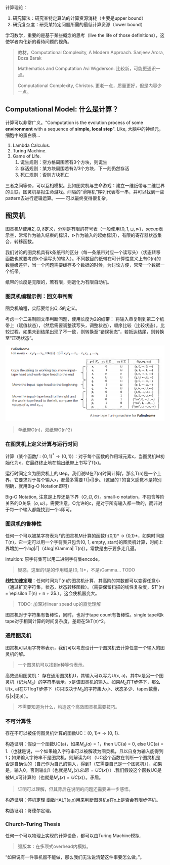 计算理论：
1. 研究算法：研究某特定算法的计算资源消耗（主要是upper bound）
2. 研究复杂度：研究某特定问题所需的最低计算资源（lower bound）

学习数学，重要的是基于某些概念的思考（live the life of those definitions），这使学者内化新的看待问题的视角。

> 教材，Computational Complexity, A Modern Approach. Sanjeev Arora, Boza Barak
> 
> Mathematics and Computation Avi Wigderson. 比较新，可能更通识一点。
> 
> Computational Complexity, Christos. 更老一点，质量更好，但是内容少一点。

## Computational Model: 什么是计算？

计算可以非常广义。"Computation is the evolution process of some **environment** with a sequence of **simple, local step**". Like, 大脑中的神经元，细胞中的蛋白质...

1. Lambda Calculus. 
2. Turing Machine.
3. Game of Life. 
   1. 诞生规则：空方格周围若有3个方块，则诞生
   2. 存活规则：某方块周围若有2/3个方块，下一刻仍然存活
   3. 死亡规则：否则方块死亡

三者之间等价，可以互相模拟。比如图灵机与生命游戏：建立一维纸带与二维世界的关联，图灵机摹拟生命游戏。间隔的“滑翔机”序列代表零一串，并可以找到一些pattern去进行逻辑运算。—— 可以最终变得很复杂。

## 图灵机

图灵机M使用$\Sigma, Q, \delta$定义，分别是有限的符号表（一般使用$\{0, 1, \sqcup, \rhd\}$，$sqcup$表示空，常常作为输入结束的标识，$\rhd$作为输入的起始标识），有限的寄存器状态集合，转移函数。

我们讨论的图灵机具有k条纸带的区分（每一条纸带对应一个读写头）（状态转移函数也就要考虑k个读写头的输入）。不同数目的纸带在可计算性意义上有O(n)的数量级差异，当一个问题需要缓存多个数据的时候，为讨论方便，常常一个数据一个纸带。

纸带的长度是无限的，若有限，则退化为有限自动机。

### 图灵机编程示例：回文串判断

图灵机编程，实际要给出$Q, \delta$的定义。

考虑一个二进制回文串判断问题，使用长度为2的纸带：
将输入串复制到第二个纸带上（赋值状态），（然后需要调整读写头，调整状态），顺序比较（比较状态）。比较过程，如果未到结尾出现了不一致，则转换至“错误状态”，若抵达结尾，则转换至“正确状态”。

![](./images/0x01_palind.png)

> 单纸带O(n)，双纸带O(n^2)

### 在图灵机上定义计算与运行时间

计算（某个函数$f: \{0, 1\}^* \rightarrow \{0, 1\}$）：对于每个函数的作用域元素x，当图灵机M初始化为x，它最终终止地在输出纸带上书写了f(x)。

运行时间定义为图灵机上的step。我们说M在$T(n)$时间计算$f$，那么T(n)是一个上界，它要求对于每个输入x，都最多需要T(|x|)步。（这里的T的含义感觉不是特别明确，就用Big-O Notation即可）

Big-O Notation, 注意是上界还是下界（$O, \Omega, \Theta$）。small-o notation，不包含等阶关系的O关系（$o, \omega$）。需要注意，O允许的c，是对于所有输入都一致的，而非对于每一个输入都能找到一个c即可。

### 图灵机的鲁棒性

任何一个可以被某字符表为$\Gamma$的图灵机M计算的函数f:{0,1}* -> {0,1}*，如果时间是T(n)，它一定可以用一个字符表只包含{0, 1, empty, start}的图灵机计算，时间上界增加一个$log|\Gamma|$（4log|\Gamma| T(n)）。常数是由于要多走几遍。

Intuition: 原字符集可以用二进制字符集encode。

> 疑惑，这里的f是的作用域是{0, 1}*，不是\Gamma... TODO

**线性加速定理**：任何时间为T(n)的图灵机计算，其高阶的常数都可以变得任意小（通过扩充字符集，状态，状态转移函数）。（需要保留扫描的线性复杂度，$T'(n) = \episilon T(n) + n + 2$.）。这会使机器变大。

> TODO: 加深对linear spead up的直觉理解

图灵机对于字符集有鲁棒性，同时，也对于tape count有鲁棒性。single tape和k tape对于相同计算的时间复杂度，差距在5kT(n)^2。

### 通用图灵机

图灵机可以用字符串表示，我们可以考虑设计一个图灵机去计算任意一个输入的图灵机的解。

> 一个图灵机可以找到n种等价表示。

高效通用图灵机：
存在通用图灵机U，其输入可以写为U(x, a)，其中a是另一个图灵机（记为$M_a$）的字符串表示，x是该图灵机的输入。如果$M_a$在T步停下，那么U(x, a)在CTlogT步停下（C只取决于$M_a$的字符集大小、状态多少、tapes数量，与|x|无关）。

> 不需要知道为什么，构造这个高效图灵机需要技巧。

### 不可计算性

存在不可以被任何图灵机计算的函数UC：{0, 1}* -> {0, 1}.

构造证明：假设一个函数UC(a)，如果$M_a(a)=1$，then UC(a) = 0, else UC(a) = 1.（也就是说，一个如果输入字符串可以被解读为图灵机，且以自身为输入能得到1；如果输入字符串不是图灵机，则解读为0）（UC这个函数在判断一个图灵机是否是自确认的（自己作为自己的输入，得到1（它需要自己是一个图灵机）），如果是，输入0，否则输出1（也就是$M_x(x) 总是!= UC(x)$））.我们假设这个函数UC是被M_x可计算的（也就是$M_x(x) = UC(x)$）。矛盾。

> 证明可以理解，但其背后在说明的问题还需要进一步感悟。

构造证明：停机定理
函数HALT(a,x)用来判断图灵机a在x上是否会有限步停机。

构造证明：哥德尔定理。

### Church-Turing Thesis

任何一个可以物理上实现的计算设备，都可以由Turing Machine模拟.

> 强版本：在多项式overhead内模拟。

“如果说有一件事机器不能做，那么我们无法说清楚这件事要怎么做。”。